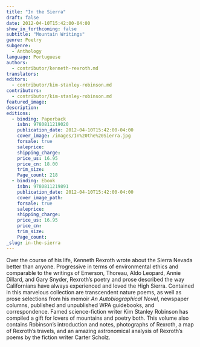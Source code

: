 ```yaml
---
title: "In the Sierra"
draft: false
date: 2012-04-10T15:42:00-04:00
show_in_forthcoming: false
subtitle: "Mountain Writings"
genre: Poetry
subgenre:
  - Anthology
language: Portuguese
authors:
  - contributor/kenneth-rexroth.md
translators:
editors:
  - contributor/kim-stanley-robinson.md
contributors:
  - contributor/kim-stanley-robinson.md
featured_image:
description:
editions:
  - binding: Paperback
    isbn: 9780811219020
    publication_date: 2012-04-10T15:42:00-04:00
    cover_image: /images/In%20the%20Sierra.jpg
    forsale: true
    saleprice:
    shipping_charge:
    price_us: 16.95
    price_cn: 18.00
    trim_size:
    Page_count: 218
  - binding: Ebook
    isbn: 9780811219891
    publication_date: 2012-04-10T15:42:00-04:00
    cover_image_path:
    forsale: true
    saleprice:
    shipping_charge:
    price_us: 16.95
    price_cn:
    trim_size:
    Page_count:
_slug: in-the-sierra
---
```


Over the course of his life, Kenneth Rexroth wrote about the Sierra Nevada better than anyone. Progressive in terms of environmental ethics and comparable to the writings of Emerson, Thoreau, Aldo Leopard, Annie Dillard, and Gary Snyder, Rexroth’s poetry and prose described the way Californians have always experienced and loved the High Sierra. Contained in this marvelous collection are transcendent nature poems, as well as prose selections from his memoir _An Autobiographical Novel_, newspaper columns, published and unpublished WPA guidebooks, and correspondence. Famed science-fiction writer Kim Stanley Robinson has compiled a gift for lovers of mountains and poetry both. This volume also contains Robinson’s introduction and notes, photographs of Rexroth, a map of Rexroth’s travels, and an amazing astronomical analysis of Rexroth’s poems by the fiction writer Carter Scholz.

